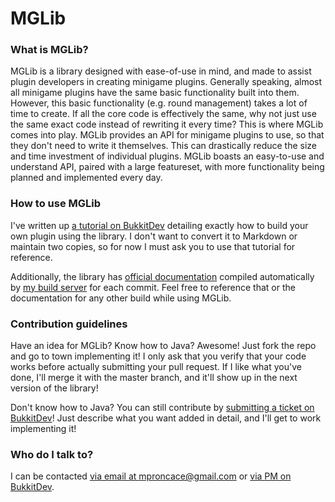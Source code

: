 # MGLib #

### What is MGLib? ###

MGLib is a library designed with ease-of-use in mind, and made to assist plugin developers in creating minigame plugins. Generally speaking, almost all minigame plugins have the same basic functionality built into them. However, this basic functionality (e.g. round management) takes a lot of time to create. If all the core code is effectively the same, why not just use the same exact code instead of rewriting it every time? This is where MGLib comes into play. MGLib provides an API for minigame plugins to use, so that they don't need to write it themselves. This can drastically reduce the size and time investment of individual plugins. MGLib boasts an easy-to-use and understand API, paired with a large featureset, with more functionality being planned and implemented every day.

### How to use MGLib ###

I've written up [a tutorial on BukkitDev](http://dev.bukkit.org/bukkit-plugins/mglib/pages/tutorial/) detailing exactly how to build your own plugin using the library. I don't want to convert it to Markdown or maintain two copies, so for now I must ask you to use that tutorial for reference.

Additionally, the library has [official documentation](http://ci.amigocraft.net/job/MGLib/37/javadoc/) compiled automatically by [my build server](http://ci.amigocraft.net/job/MGLib) for each commit. Feel free to reference that or the documentation for any other build while using MGLib.

### Contribution guidelines ###

Have an idea for MGLib? Know how to Java? Awesome! Just fork the repo and go to town implementing it! I only ask that you verify that your code works before actually submitting your pull request. If I like what you've done, I'll merge it with the master branch, and it'll show up in the next version of the library!

Don't know how to Java? You can still contribute by [submitting a ticket on BukkitDev](http://dev.bukkit.org/bukkit-plugins/mglib/create-ticket/)! Just describe what you want added in detail, and I'll get to work implementing it!

### Who do I talk to? ###

I can be contacted [via email at mproncace@gmail.com](mailto:mproncace@gmail.com) or [via PM on BukkitDev](http://dev.bukkit.org/home/send-private-message/?to=MaximRoncace).